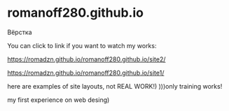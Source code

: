 # romanoff280.github.io

Вёрстка

You can click to link if you want to watch my works:

https://romadzn.github.io/romanoff280.github.io/site2/

https://romadzn.github.io/romanoff280.github.io/site1/


here are examples of site layouts, not REAL WORK!)
)))only training works!

my first experience on web desing)
